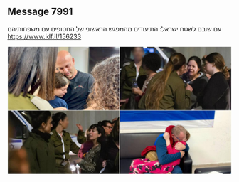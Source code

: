 ## Message 7991

עם שובם לשטח ישראל:
התיעודים מהמפגש הראשוני של החטופים עם משפחותיהם
https://www.idf.il/156233

![Photo](7991/7991_photo.jpg)
